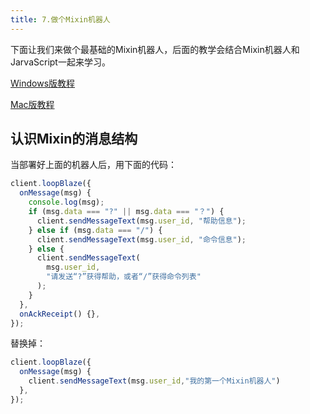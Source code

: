 ```yaml
---
title: 7.做个Mixin机器人
---
```


下面让我们来做个最基础的Mixin机器人，后面的教学会结合Mixin机器人和JarvaScript一起来学习。

[Windows版教程](./p1-7-1-mixinbot-windows.md)

[Mac版教程](./p1-7-2-mixinbot-mac.md)


## 认识Mixin的消息结构

当部署好上面的机器人后，用下面的代码：

```js
client.loopBlaze({
  onMessage(msg) {
    console.log(msg);
    if (msg.data === "?" || msg.data === "？") {
      client.sendMessageText(msg.user_id, "帮助信息");
    } else if (msg.data === "/") {
      client.sendMessageText(msg.user_id, "命令信息");
    } else {
      client.sendMessageText(
        msg.user_id,
        "请发送“?”获得帮助，或者“/”获得命令列表"
      );
    }
  },
  onAckReceipt() {},
});
```

替换掉：

```js
client.loopBlaze({
  onMessage(msg) {
    client.sendMessageText(msg.user_id,"我的第一个Mixin机器人")
  },
});
```







